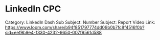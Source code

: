 # LinkedIn CPC

Category: LinkedIn Dash
Sub Subject: Number
Subject: Report
Video Link: https://www.loom.com/share/b94f851797774dd09b0b7fc8f4516f0b?sid=eef9b9e4-f330-4232-9650-007f9561d588